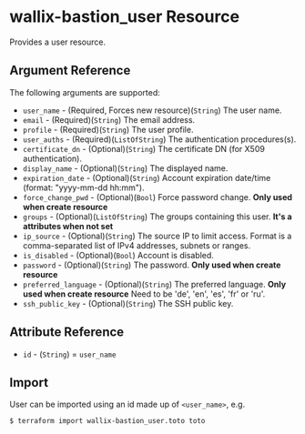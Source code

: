 # wallix-bastion_user Resource

Provides a user resource.

## Argument Reference

The following arguments are supported:

* `user_name` - (Required, Forces new resource)(`String`) The user name.
* `email` - (Required)(`String`) The email address.
* `profile` - (Required)(`String`) The user profile.
* `user_auths` - (Required)(`ListOfString`) The authentication procedures(s).
* `certificate_dn` - (Optional)(`String`) The certificate DN (for X509 authentication).
* `display_name` - (Optional)(`String`) The displayed name.
* `expiration_date` - (Optional)(`String`) Account expiration date/time (format: "yyyy-mm-dd hh:mm").
* `force_change_pwd` - (Optional)(`Bool`) Force password change. **Only used when create resource**
* `groups` - (Optional)(`ListOfString`) The groups containing this user. **It's a attributes when not set**
* `ip_source` - (Optional)(`String`) The source IP to limit access. Format is a comma-separated list of IPv4 addresses, subnets or ranges.
* `is_disabled` - (Optional)(`Bool`) Account is disabled.
* `password` - (Optional)(`String`) The password. **Only used when create resource**
* `preferred_language` - (Optional)(`String`) The preferred language. **Only used when create resource** Need to be 'de', 'en', 'es', 'fr' or 'ru'.
* `ssh_public_key` - (Optional)(`String`) The SSH public key.

## Attribute Reference
* `id` - (`String`) = `user_name`

## Import

User can be imported using an id made up of `<user_name>`, e.g.

```
$ terraform import wallix-bastion_user.toto toto
```
